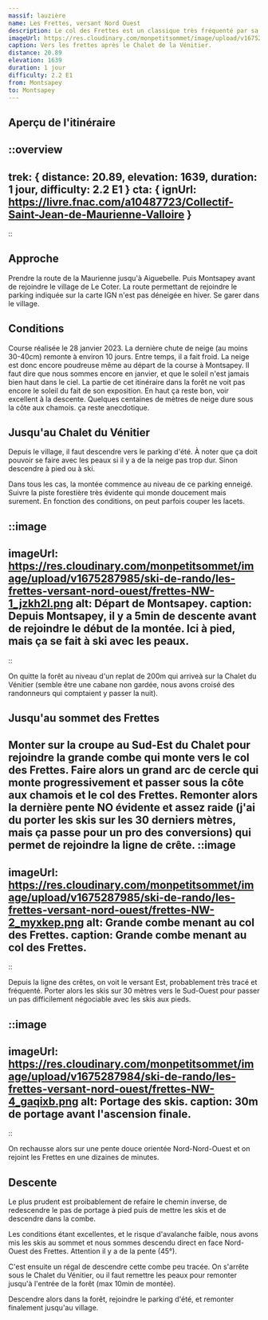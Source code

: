 ```yaml
---
massif: lauzière
name: Les Frettes, versant Nord Ouest
description: Le col des Frettes est un classique très fréquenté par sa face Est. Cet itinéraire propose plutôt de l'attaquer par sa face Nord Ouest. On y gagne de la neige de meilleure qualité (face moins exposée au soleil, surtout en plein hiver) et beaucoup de calme (cette face n'est que très peu fréquentée) en contrepartie d'une moitiée de parcours dans la forêt.
imageUrl: https://res.cloudinary.com/monpetitsommet/image/upload/v1675287985/ski-de-rando/les-frettes-versant-nord-ouest/frettes-NW-3_v6pyz2.png
caption: Vers les frettes après le Chalet de la Vénitier.
distance: 20.89
elevation: 1639
duration: 1 jour
difficulty: 2.2 E1
from: Montsapey
to: Montsapey
---
```


## Aperçu de l'itinéraire
::overview
---
trek: { distance: 20.89, elevation: 1639, duration: 1 jour, difficulty: 2.2 E1 }
cta: {
  ignUrl: https://livre.fnac.com/a10487723/Collectif-Saint-Jean-de-Maurienne-Valloire
}
---
::

## Approche
Prendre la route de la Maurienne jusqu'à Aiguebelle. Puis Montsapey avant de rejoindre le village de Le Coter. La route permettant de rejoindre le parking indiquée sur la carte IGN n'est pas déneigée en hiver. Se garer dans le village.

## Conditions
Course réalisée le 28 janvier 2023. La dernière chute de neige (au moins 30-40cm) remonte à environ 10 jours. Entre temps, il a fait froid. La neige est donc encore poudreuse même au départ de la course à Montsapey. Il faut dire que nous sommes encore en janvier, et que le soleil n'est jamais bien haut dans le ciel. La partie de cet itinéraire dans la forêt ne voit pas encore le soleil du fait de son exposition. En haut ça reste bon, voir excellent à la descente. Quelques centaines de mètres de neige dure sous la côte aux chamois. ça reste anecdotique.

## Jusqu'au Chalet du Vénitier
Depuis le village, il faut descendre vers le parking d'été. À noter que ça doit pouvoir se faire avec les peaux si il y a de la neige pas trop dur. Sinon descendre à pied ou à ski.

Dans tous les cas, la montée commence au niveau de ce parking enneigé. Suivre la piste forestière très évidente qui monde doucement mais surement. En fonction des conditions, on peut parfois couper les lacets.

::image
---
imageUrl: https://res.cloudinary.com/monpetitsommet/image/upload/v1675287985/ski-de-rando/les-frettes-versant-nord-ouest/frettes-NW-1_jzkh2l.png
alt: Départ de Montsapey.
caption: Depuis Montsapey, il y a 5min de descente avant de rejoindre le début de la montée. Ici à pied, mais ça se fait à ski avec les peaux.
---
::

On quitte la forêt au niveau d'un replat de 200m qui arriveà sur la Chalet du Vénitier (semble être une cabane non gardée, nous avons croisé des randonneurs qui comptaient y passer la nuit).

## Jusqu'au sommet des Frettes
Monter sur la croupe au Sud-Est du Chalet pour rejoindre la grande combe qui monte vers le col des Frettes. Faire alors un grand arc de cercle qui monte progressivement et passer sous la côte aux chamois et le col des Frettes. Remonter alors la dernière pente NO évidente et assez raide (j'ai du porter les skis sur les 30 derniers mètres, mais ça passe pour un pro des conversions) qui permet de rejoindre la ligne de crête.
::image
---
imageUrl: https://res.cloudinary.com/monpetitsommet/image/upload/v1675287985/ski-de-rando/les-frettes-versant-nord-ouest/frettes-NW-2_myxkep.png
alt: Grande combe menant au col des Frettes.
caption: Grande combe menant au col des Frettes.
---
::

Depuis la ligne des crêtes, on voit le versant Est, probablement très tracé et fréquenté. Porter alors les skis sur 30 mètres vers le Sud-Ouest pour passer un pas difficilement négociable avec les skis aux pieds.

::image
---
imageUrl: https://res.cloudinary.com/monpetitsommet/image/upload/v1675287984/ski-de-rando/les-frettes-versant-nord-ouest/frettes-NW-4_gaqixb.png
alt: Portage des skis.
caption: 30m de portage avant l'ascension finale.
---
::

On rechausse alors sur une pente douce orientée Nord-Nord-Ouest et on rejoint les Frettes en une dizaines de minutes.

## Descente
Le plus prudent est proibablement de refaire le chemin inverse, de redescendre le pas de portage à pied puis de mettre les skis et de descendre dans la combe.

Les conditions étant excellentes, et le risque d'avalanche faible, nous avons mis les skis au sommet et nous sommes descendu direct en face Nord-Ouest des Frettes. Attention il y a de la pente (45°).

C'est ensuite un régal de descendre cette combe peu tracée. On s'arrête sous le Chalet du Vénitier, ou il faut remettre les peaux pour remonter jusqu'à l'entrée de la forêt (max 10min de montée).

Descendre alors dans la forêt, rejoindre le parking d'été, et remonter finalement jusqu'au village.
